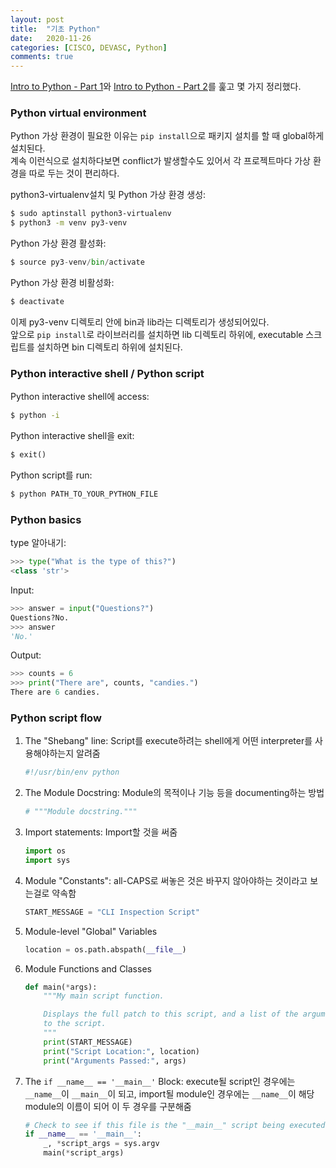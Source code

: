 ```yaml
---
layout: post
title:  "기초 Python"
date:   2020-11-26
categories: [CISCO, DEVASC, Python]
comments: true
---
```


[Intro to Python - Part 1][1]와 [Intro to Python - Part 2][2]를 훑고 몇 가지 정리했다.   


### Python virtual environment   
Python 가상 환경이 필요한 이유는 `pip install`으로 패키지 설치를 할 때 global하게 설치된다.   
계속 이런식으로 설치하다보면 conflict가 발생할수도 있어서 각 프로젝트마다 가상 환경을 따로 두는 것이 편리하다.   

python3-virtualenv설치 및 Python 가상 환경 생성:
```sh
$ sudo aptinstall python3-virtualenv
$ python3 -m venv py3-venv
```
Python 가상 환경 활성화:
```py
$ source py3-venv/bin/activate
```
Python 가상 환경 비활성화:
```py
$ deactivate
```
이제 py3-venv 디렉토리 안에 bin과 lib라는 디렉토리가 생성되어있다.   
앞으로 `pip install`로 라이브러리를 설치하면 lib 디렉토리 하위에, executable 스크립트를 설치하면 bin 디렉토리 하위에 설치된다.   

### Python interactive shell / Python script   
Python interactive shell에 access:
```sh
$ python -i
```
Python interactive shell을 exit:
```py
$ exit()
```
Python script를 run:
```sh
$ python PATH_TO_YOUR_PYTHON_FILE
```

### Python basics   
type 알아내기:
```py
>>> type("What is the type of this?")
<class 'str'>
```
Input:
```py
>>> answer = input("Questions?")
Questions?No.
>>> answer
'No.'
```
Output:
```py
>>> counts = 6
>>> print("There are", counts, "candies.")
There are 6 candies.
```

### Python script flow   
1. The "Shebang" line: Script를 execute하려는 shell에게 어떤 interpreter를 사용해야하는지 알려줌   
    ```py
    #!/usr/bin/env python
    ```
2. The Module Docstring: Module의 목적이나 기능 등을 documenting하는 방법   
    ```py
    # """Module docstring."""
    ```
3. Import statements: Import할 것을 써줌   
	```py
    import os
    import sys
    ```
4. Module "Constants": all-CAPS로 써놓은 것은 바꾸지 않아야하는 것이라고 보는걸로 약속함   
	```py
    START_MESSAGE = "CLI Inspection Script"
	```
5. Module-level "Global" Variables   
	```py
    location = os.path.abspath(__file__)
	```
6. Module Functions and Classes   
	```py
	def main(*args):
        """My main script function.

        Displays the full patch to this script, and a list of the arguments passed
        to the script.
        """
        print(START_MESSAGE)
        print("Script Location:", location)
        print("Arguments Passed:", args)
	```
7. The `if __name__ == '__main__'` Block: execute될 script인 경우에는 `__name__`이 `__main__`이 되고, import될 module인 경우에는 `__name__`이 해당 module의 이름이 되어 이 두 경우를 구분해줌   
    ```py
    # Check to see if this file is the "__main__" script being executed
    if __name__ == '__main__':
        _, *script_args = sys.argv
        main(*script_args)
    ```

[1]: https://developer.cisco.com/learning/lab/intro-python-part1/step/1
[2]: https://developer.cisco.com/learning/lab/intro-python-part2/step/1
